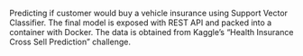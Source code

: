 Predicting if customer would buy a vehicle insurance using Support Vector Classifier. The final model is exposed with REST API and packed into a container with Docker.
The data is obtained from Kaggle’s “Health Insurance Cross Sell Prediction” challenge.

